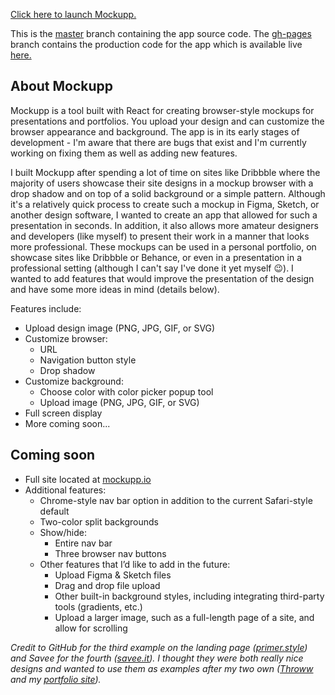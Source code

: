 [Click here to launch Mockupp.](https://johnbarkley.github.io/mockupp)

This is the [master](https://github.com/johnbarkley/mockupp/tree/master) branch containing the app source code. The [gh-pages](https://github.com/johnbarkley/mockupp/tree/gh-pages) branch contains the production code for the app which is available live [here.](https://johnbarkley.github.io/mockupp)

## About Mockupp
Mockupp is a tool built with React for creating browser-style mockups for presentations and portfolios. You upload your design and can customize the browser appearance and background. The app is in its early stages of development - I'm aware that there are bugs that exist and I'm currently working on fixing them as well as adding new features.

I built Mockupp after spending a lot of time on sites like Dribbble where the majority of users showcase their site designs in a mockup browser with a drop shadow and on top of a solid background or a simple pattern. Although it's a relatively quick process to create such a mockup in Figma, Sketch, or another design software, I wanted to create an app that allowed for such a presentation in seconds. In addition, it also allows more amateur designers and developers (like myself) to present their work in a manner that looks more professional. These mockups can be used in a personal portfolio, on showcase sites like Dribbble or Behance, or even in a presentation in a professional setting (although I can't say I've done it yet myself 😉). I wanted to add features that would improve the presentation of the design and have some more ideas in mind (details below).

Features include:
- Upload design image (PNG, JPG, GIF, or SVG)
- Customize browser:
    - URL
    - Navigation button style
    - Drop shadow
- Customize background:
    - Choose color with color picker popup tool
    - Upload image (PNG, JPG, GIF, or SVG)
- Full screen display
- More coming soon...

## Coming soon
- Full site located at [mockupp.io](https://mockupp.io)
- Additional features:
    - Chrome-style nav bar option in addition to the current Safari-style default
    - Two-color split backgrounds
    - Show/hide:
        - Entire nav bar
        - Three browser nav buttons
    - Other features that I’d like to add in the future:
        - Upload Figma & Sketch files
        - Drag and drop file upload
        - Other built-in background styles, including integrating third-party tools (gradients, etc.)
        - Upload a larger image, such as a full-length page of a site, and allow for scrolling

_Credit to GitHub for the third example on the landing page ([primer.style](https://primer.style)) and Savee for the fourth ([savee.it](https://savee.it)). I thought they were both really nice designs and wanted to use them as examples after my two own ([Throww](https://github.com/johnbarkley/throww) and my [portfolio site](http://johngbarkley.com))._
